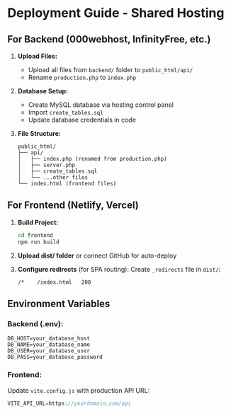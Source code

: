 # Deployment Guide - Shared Hosting

## For Backend (000webhost, InfinityFree, etc.)

1. **Upload Files:**
   - Upload all files from `backend/` folder to `public_html/api/`
   - Rename `production.php` to `index.php`

2. **Database Setup:**
   - Create MySQL database via hosting control panel
   - Import `create_tables.sql`
   - Update database credentials in code

3. **File Structure:**
   ```
   public_html/
   ├── api/
   │   ├── index.php (renamed from production.php)
   │   ├── server.php
   │   ├── create_tables.sql
   │   └── ...other files
   └── index.html (frontend files)
   ```

## For Frontend (Netlify, Vercel)

1. **Build Project:**
   ```bash
   cd frontend
   npm run build
   ```

2. **Upload dist/ folder** or connect GitHub for auto-deploy

3. **Configure redirects** (for SPA routing):
   Create `_redirects` file in `dist/`:
   ```
   /*    /index.html   200
   ```

## Environment Variables

### Backend (.env):
```
DB_HOST=your_database_host
DB_NAME=your_database_name  
DB_USER=your_database_user
DB_PASS=your_database_password
```

### Frontend:
Update `vite.config.js` with production API URL:
```js
VITE_API_URL=https://yourdomain.com/api
```